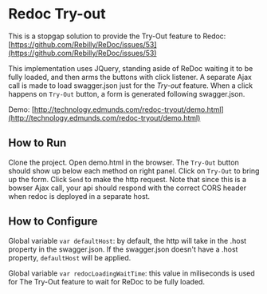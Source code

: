 # Redoc Try-out

This is a stopgap solution to provide the Try-Out feature to Redoc: [https://github.com/Rebilly/ReDoc/issues/53](https://github.com/Rebilly/ReDoc/issues/53)

This implementation uses JQuery, standing aside of ReDoc waiting it to be fully loaded, and then arms the buttons with click listener. A separate Ajax call is made to load swagger.json just for the *Try-out* feature. When a click happens on `Try-Out` button, a form is generated following swagger.json.

Demo:
[http://technology.edmunds.com/redoc-tryout/demo.html](http://technology.edmunds.com/redoc-tryout/demo.html)


## How to Run

Clone the project. Open demo.html in the browser. The `Try-Out` button should show up below each method on right panel. Click on `Try-Out` to bring up the form. Click `Send` to make the http request. Note that since this is a bowser Ajax call, your api should respond with the correct CORS header when redoc is deployed in a separate host.

## How to Configure

Global variable `var defaultHost`: by default, the http will take in the .host property in the swagger.json. If the swagger.json doesn't have a .host property, `defaultHost` will be applied.

Global variable `var redocLoadingWaitTime`: this value in miliseconds is used for The Try-Out feature to wait for ReDoc to be fully loaded.


